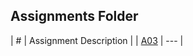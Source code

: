##  Assignments Folder

|   #   | Assignment Description |
| [A03](https://github.com/tnbtran2303/2143-OOP-tran/tree/main/Assignments/A03) | --- |

